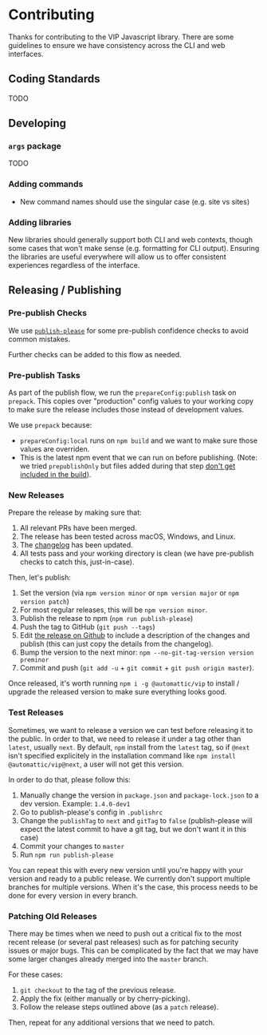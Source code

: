 # Contributing

Thanks for contributing to the VIP Javascript library. There are some guidelines to ensure we have consistency across the CLI and web interfaces.

## Coding Standards

TODO

## Developing

### `args` package

TODO

### Adding commands

* New command names should use the singular case (e.g. site vs sites)

### Adding libraries

New libraries should generally support both CLI and web contexts, though some cases that won't make sense (e.g. formatting for CLI output). Ensuring the libraries are useful everywhere will allow us to offer consistent experiences regardless of the interface.

## Releasing / Publishing

### Pre-publish Checks

We use [`publish-please`](https://github.com/inikulin/publish-please) for some pre-publish confidence checks to avoid common mistakes.

Further checks can be added to this flow as needed.

### Pre-publish Tasks

As part of the publish flow, we run the `prepareConfig:publish` task on `prepack`. This copies over "production" config values to your working copy to make sure the release includes those instead of development values.

We use `prepack` because:

- `prepareConfig:local` runs on `npm build` and we want to make sure those values are overriden.
- This is the latest npm event that we can run on before publishing. (Note: we tried `prepublishOnly` but files added during that step [don't get included in the build](https://github.com/Automattic/vip/commit/c7dabe1b0f73ec9e6e8c05ccff0c41281e4cd5e8)).

### New Releases

Prepare the release by making sure that:

1. All relevant PRs have been merged.
1. The release has been tested across macOS, Windows, and Linux.
1. The [changelog](https://github.com/Automattic/vip/blob/master/README.md#changelog) has been updated.
1. All tests pass and your working directory is clean (we have pre-publish checks to catch this, just-in-case).

Then, let's publish:

1. Set the version (via `npm version minor` or `npm version major` or `npm version patch`)
 1. For most regular releases, this will be `npm version minor`. 
1. Publish the release to npm (`npm run publish-please`)
1. Push the tag to GitHub (`git push --tags`)
1. Edit [the release on Github](https://github.com/Automattic/vip/releases) to include a description of the changes and publish (this can just copy the details from the changelog).
1. Bump the version to the next minor: `npm --no-git-tag-version version preminor`
1. Commit and push (`git add -u` + `git commit` + `git push origin master`).

Once released, it's worth running `npm i -g @automattic/vip` to install / upgrade the released version to make sure everything looks good.

### Test Releases

Sometimes, we want to release a version we can test before releasing it to the public. In order to that, we need to release it under a tag other than `latest`, usually `next`. By default, `npm` install from the `latest` tag, so if `@next` isn't specified explicitely in the installation command like `npm install @automattic/vip@next`, a user will not get this version.

In order to do that, please follow this:

1. Manually change the version in `package.json` and `package-lock.json` to a dev version. Example: `1.4.0-dev1`
2. Go to publish-please's config in `.publishrc`
3. Change the `publishTag` to `next` and `gitTag` to `false` (publish-please will expect the latest commit to have a git tag, but we don't want it in this case)
4. Commit your changes to `master`
5. Run `npm run publish-please`

You can repeat this with every new version until you're happy with your version and ready to a public release. We currently don't support multiple branches for multiple versions. When it's the case, this process needs to be done for every version in every branch.

### Patching Old Releases

There may be times when we need to push out a critical fix to the most recent release (or several past releases) such as for patching security issues or major bugs. This can be complicated by the fact that we may have some larger changes already merged into the `master` branch. 

For these cases:

1. `git checkout` to the tag of the previous release.
1. Apply the fix (either manually or by cherry-picking).
1. Follow the release steps outlined above (as a `patch` release).

Then, repeat for any additional versions that we need to patch.
